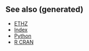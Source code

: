 ## See also (generated)

-   [ETHZ](./id:e7f0e7f4-d672-4e67-b785-abb4a3eefd0f)
-   [Index](./../decks/index.md)
-   [Python](./id:0befe780-b37e-400c-b15d-04406646f532)
-   [R CRAN](./id:3f1cca19-4edc-448e-9cec-eb7c43a203dc)
